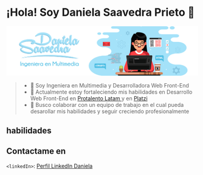 # ¡Hola! Soy Daniela Saavedra Prieto 👋
<img src="https://github.com/danielasaavedrap/danielasaavedrap/blob/main/portada-git.jpg?raw=true" alt="Daniela Saavedra"/>

> - 👀 Soy Ingeniera en Multimedia y Desarrolladora Web Front-End
> - 🌱 Actualmente estoy fortaleciendo mis habilidades en Desarrollo Web Front-End en <a href="https://www.protalento.org/"> Protalento Latam </a> y en <a href="https://platzi.com/"> Platzi </a>
> - 💞️ Busco colaborar con un equipo de trabajo en el cual pueda desarollar mis habilidades y seguir creciendo profesionalmente


## habilidades

## Contactame en

`<linkedIn>`: [Perfil LinkedIn Daniela](https://www.linkedin.com/in/daniela-saavedra-prieto/)


